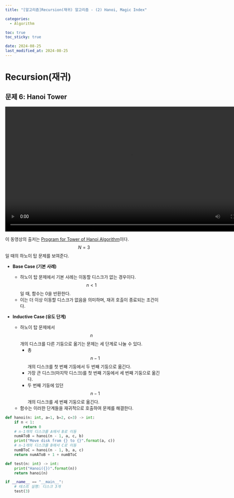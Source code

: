 ```yaml
---
title: "[알고리즘]Recursion(재귀) 알고리즘 - (2) Hanoi, Magic Index"

categories: 
  - Algorithm

toc: true
toc_sticky: true

date: 2024-08-25
last_modified_at: 2024-08-25 
---
```


# Recursion(재귀)
## 문제 6: Hanoi Tower
<p align="center">
  <video width="800" controls>
    <source src="https://github.com/user-attachments/assets/467e630a-c96f-4770-8d26-2b794f3dae7b" type="video/mp4">
    Your browser does not support the video tag.
  </video>
</p>

이 동영상의 출저는 [Program for Tower of Hanoi Algorithm](https://www.geeksforgeeks.org/c-program-for-tower-of-hanoi/)이다. $$N=3$$일 때의 하노이 탑 문제를 보여준다.


- **Base Case (기본 사례)**
  - 하노이 탑 문제에서 기본 사례는 이동할 디스크가 없는 경우이다. $$n < 1$$일 때, 함수는 0을 반환한다.
  - 이는 더 이상 이동할 디스크가 없음을 의미하며, 재귀 호출이 종료되는 조건이다.

- **Inductive Case (유도 단계)**
  - 하노이 탑 문제에서 $$n$$개의 디스크를 다른 기둥으로 옮기는 문제는 세 단계로 나눌 수 있다.
    -  총 $$n-1$$개의 디스크를 첫 번째 기둥에서 두 번째 기둥으로 옮긴다.
    -  가장 큰 디스크(마지막 디스크)를 첫 번째 기둥에서 세 번째 기둥으로 옮긴다.
    -  두 번째 기둥에 있던 $$n-1$$개의 디스크를 세 번째 기둥으로 옮긴다.
  - 함수는 이러한 단계들을 재귀적으로 호출하여 문제를 해결한다.

```python
def hanoi(n: int, a=1, b=2, c=3) -> int:
    if n < 1:
        return 0
    # n-1개의 디스크를 A에서 B로 이동
    numAToB = hanoi(n - 1, a, c, b)
    print("Move disk from {} to {}".format(a, c))
    # n-1개의 디스크를 B에서 C로 이동
    numBToC = hanoi(n - 1, b, a, c)
    return numAToB + 1 + numBToC

def test(n: int) -> int:
    print("Hanoi({})".format(n))
    return hanoi(n)

if __name__ == "__main__":
    # 테스트 실행: 디스크 3개
    test(3)
```
